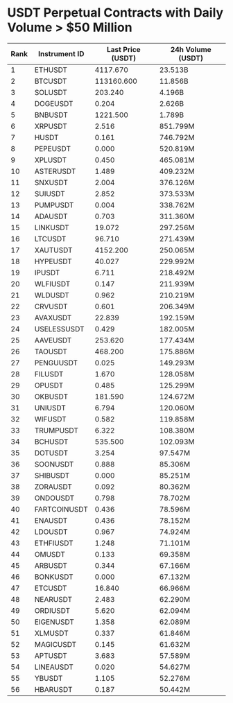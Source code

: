 # USDT Perpetual Contracts with Daily Volume > $50 Million

| Rank | Instrument ID | Last Price (USDT) | 24h Volume (USDT) |
|------|---------------|-------------------|-------------------|
| 1 | ETHUSDT | 4117.670 | 23.513B |
| 2 | BTCUSDT | 113160.600 | 11.856B |
| 3 | SOLUSDT | 203.240 | 4.196B |
| 4 | DOGEUSDT | 0.204 | 2.626B |
| 5 | BNBUSDT | 1221.500 | 1.789B |
| 6 | XRPUSDT | 2.516 | 851.799M |
| 7 | HUSDT | 0.161 | 746.792M |
| 8 | PEPEUSDT | 0.000 | 520.819M |
| 9 | XPLUSDT | 0.450 | 465.081M |
| 10 | ASTERUSDT | 1.489 | 409.232M |
| 11 | SNXUSDT | 2.004 | 376.126M |
| 12 | SUIUSDT | 2.852 | 373.533M |
| 13 | PUMPUSDT | 0.004 | 338.762M |
| 14 | ADAUSDT | 0.703 | 311.360M |
| 15 | LINKUSDT | 19.072 | 297.256M |
| 16 | LTCUSDT | 96.710 | 271.439M |
| 17 | XAUTUSDT | 4152.200 | 250.065M |
| 18 | HYPEUSDT | 40.027 | 229.992M |
| 19 | IPUSDT | 6.711 | 218.492M |
| 20 | WLFIUSDT | 0.147 | 211.939M |
| 21 | WLDUSDT | 0.962 | 210.219M |
| 22 | CRVUSDT | 0.601 | 206.349M |
| 23 | AVAXUSDT | 22.839 | 192.159M |
| 24 | USELESSUSDT | 0.429 | 182.005M |
| 25 | AAVEUSDT | 253.620 | 177.434M |
| 26 | TAOUSDT | 468.200 | 175.886M |
| 27 | PENGUUSDT | 0.025 | 149.293M |
| 28 | FILUSDT | 1.670 | 128.058M |
| 29 | OPUSDT | 0.485 | 125.299M |
| 30 | OKBUSDT | 181.590 | 124.672M |
| 31 | UNIUSDT | 6.794 | 120.060M |
| 32 | WIFUSDT | 0.582 | 119.858M |
| 33 | TRUMPUSDT | 6.322 | 108.380M |
| 34 | BCHUSDT | 535.500 | 102.093M |
| 35 | DOTUSDT | 3.254 | 97.547M |
| 36 | SOONUSDT | 0.888 | 85.306M |
| 37 | SHIBUSDT | 0.000 | 85.251M |
| 38 | ZORAUSDT | 0.092 | 80.362M |
| 39 | ONDOUSDT | 0.798 | 78.702M |
| 40 | FARTCOINUSDT | 0.436 | 78.596M |
| 41 | ENAUSDT | 0.436 | 78.152M |
| 42 | LDOUSDT | 0.967 | 74.924M |
| 43 | ETHFIUSDT | 1.248 | 71.101M |
| 44 | OMUSDT | 0.133 | 69.358M |
| 45 | ARBUSDT | 0.344 | 67.166M |
| 46 | BONKUSDT | 0.000 | 67.132M |
| 47 | ETCUSDT | 16.840 | 66.966M |
| 48 | NEARUSDT | 2.483 | 62.290M |
| 49 | ORDIUSDT | 5.620 | 62.094M |
| 50 | EIGENUSDT | 1.358 | 62.089M |
| 51 | XLMUSDT | 0.337 | 61.846M |
| 52 | MAGICUSDT | 0.145 | 61.632M |
| 53 | APTUSDT | 3.683 | 57.589M |
| 54 | LINEAUSDT | 0.020 | 54.627M |
| 55 | YBUSDT | 1.105 | 52.276M |
| 56 | HBARUSDT | 0.187 | 50.442M |
